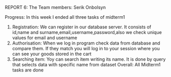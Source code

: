 REPORT 6:
The Team members: Serik Onbolsyn

Progress:
In this week I ended all three tasks of midterm1
1. Registration:
We can register in our database server. It consists of id,name and surname,email,username,password,also we check unique values for email and username
2. Authorisation:
When we log in program check data from database and compare them. If they match you will log in to your session where you can see your goods stored in the cart
3. Searching item:
Yoy can search item writing its name. It is done by query that selects data with specific name from dataset
Overall: All Midterm1 tasks are done